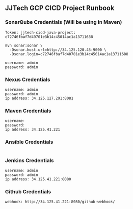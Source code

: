 ## JJTech GCP CICD Project Runbook

### SonarQube Credentials (Will be using in Maven)
```
Token: jjtech-cicd-java-project: c72746fbaf7d40701e3b14c45014ac1a13711688
```
```
mvn sonar:sonar \
  -Dsonar.host.url=http://34.125.120.45:9000 \
  -Dsonar.login=c72746fbaf7d40701e3b14c45014ac1a13711688
```
```
username: admin
password: admin
```

### Nexus Credentials
```
username: admin
password: admin
ip address: 34.125.127.201:8081
```


### Maven Credentials
```
username: 
password: 
ip address: 34.125.41.221
```


### Ansible Credentials
```

```


### Jenkins Credentials
```
username: admin
password: admin
ip address: 34.125.41.221:8080
```


### Github Credentials
```
webhook: http://34.125.41.221:8080/github-webhook/
```